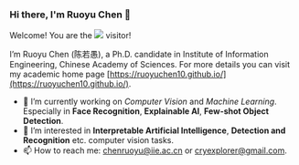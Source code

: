### Hi there, I'm Ruoyu Chen 👋

Welcome! You are the <img src="https://profile-counter.glitch.me/RuoyuChen/count.svg" /> visitor! 

I’m Ruoyu Chen (陈若愚), a Ph.D. candidate in Institute of Information Engineering, Chinese Academy of Sciences. For more details you can visit my academic home page [https://ruoyuchen10.github.io/](https://ruoyuchen10.github.io/).

- 🔭 I’m currently working on *Computer Vision* and *Machine Learning*. Especially in **Face Recognition**, **Explainable AI**, **Few-shot Object Detection**.
- 🌱 I’m interested in **Interpretable Artificial Intelligence**, **Detection and Recognition** etc. computer vision tasks.
- 📫 How to reach me: chenruoyu@iie.ac.cn or cryexplorer@gmail.com.
